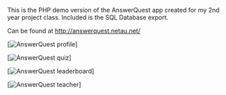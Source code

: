 This is the PHP demo version of the AnswerQuest app created for my 2nd year project class. 
Included is the SQL Database export.

Can be found at http://answerquest.netau.net/

[![AnswerQuest profile](https://github.com/nathanryan/answerquest/img/screenshots/profile.png)]

[![AnswerQuest quiz](https://github.com/nathanryan/answerquest/img/screenshots/quiz.png)]

[![AnswerQuest leaderboard](https://github.com/nathanryan/answerquest/img/screenshots/leaderboard.png)]

[![AnswerQuest teacher](https://github.com/nathanryan/answerquest/img/screenshots/teacher.png)]


